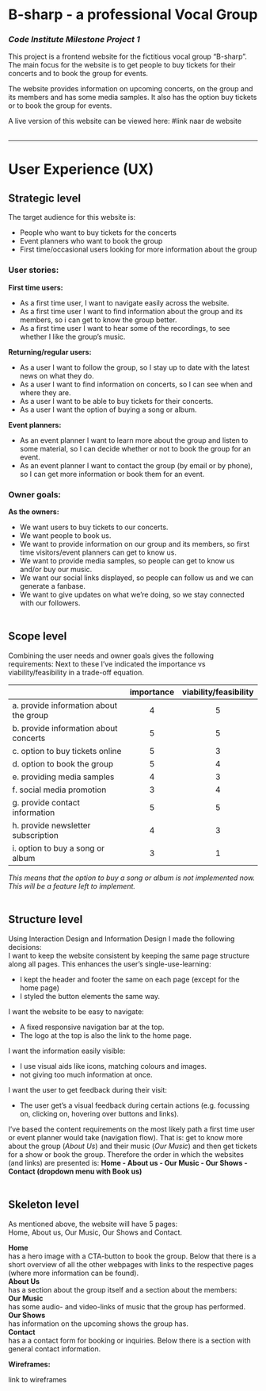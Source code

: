 # **B-sharp - a professional Vocal Group**
### *Code Institute Milestone Project 1* 

This project is a frontend website for the fictitious vocal group “B-sharp”.  
The main focus for the website is to get people to buy tickets for their concerts and to book the group for events.  
 
The website provides information on upcoming concerts, on the group and its members and has some media samples. It also has the option buy tickets or to book the group for events.

A live version of this website can be viewed here: #link naar de website   
&nbsp;  


***

# **User Experience (UX)**

## **Strategic level**  
The target audience for this website is:
- People who want to buy tickets for the concerts
- Event planners who want to book the group 
- First time/occasional users looking for more information about the group


### **User stories:**	
**First time users:**

- As a first time user, I want to navigate easily across the website.
- As a first time user I want to find information about the group and its members, so i can get to know the group better.
- As a first time user I want to hear some of the recordings, to see whether I like the group’s music.

**Returning/regular users:**

- As a user I want to follow the group, so I stay up to date with the latest news on what they do.
- As a user I want to find information on concerts, so I can see when and where they are.
- As a user I want to be able to buy tickets for their concerts.
- As a user I want the option of buying a song or album.

**Event planners:**

- As an event planner I want to learn more about the group and listen to some material, so I can decide whether or not to book the group for an event.
- As an event planner I want to contact the group (by email or by phone), so I can get more information or book them for an event.


### **Owner goals:**

**As the owners:**

- We want users to buy tickets to our concerts.
- We want people to book us.
- We want to provide information on our group and its members, so first time visitors/event planners can get to know us.
- We want to provide media samples, so people can get to know us and/or buy our music.
- We want our social links displayed, so people can follow us and we can generate a fanbase.
- We want to give updates on what we’re doing, so we stay connected with our followers.  
&nbsp;  


## **Scope level**

Combining the user needs and owner goals gives the following requirements:
Next to these I’ve indicated the importance vs viability/feasibility in a trade-off equation.

|					| importance  | viability/feasibility
| --- | :---: | :---: |
|a. provide information about the group | 4	| 5
|b. provide information about concerts	| 5	| 5
|c. option to buy tickets online | 5 |3
|d. option to book the group	| 5	| 4	
|e. providing media samples		| 4	| 3
|f. social media promotion		| 3	| 4	
|g. provide contact information		| 5	| 5
|h. provide newsletter subscription	|4		|3
|i. option to buy a song or album	|3		|1

*This means that the option to buy a song or album is not implemented now. This will be a feature left to implement.*  
&nbsp;

## **Structure level**

Using Interaction Design and Information Design I made the following decisions:  
I want to keep the website consistent by keeping the same page structure along all pages. This enhances the user’s single-use-learning:

- I kept the header and footer the same on each page (except for the home page)
- I styled the button elements the same way.

I want the website to be easy to navigate:
- A fixed responsive navigation bar at the top. 
- The logo at the top is also the link to the home page. 

I want the information easily visible:
- I use visual aids like icons, matching colours and images.
- not giving too much information at once. 

I want the user to get feedback during their visit:
- The user get’s a visual feedback during certain actions (e.g. focussing on, clicking on, hovering over buttons and links).

I’ve based the content requirements on the most likely path a first time user or event planner would take (navigation flow). That is: get to know more about the group (*About Us*) and their music (*Our Music*) and then get tickets for a show or book the group.
Therefore the order in which the websites (and links) are presented is: 
**Home - About us - Our Music - Our Shows - Contact (dropdown menu with Book us)**  
&nbsp;  

## **Skeleton level**
As mentioned above, the website will have 5 pages:  
Home, About us, Our Music, Our Shows and Contact.

**Home**  
has a hero image with a CTA-button to book the group. Below that there is a short overview of all the other webpages with links to the respective pages (where more information can be found).  
**About Us**  
has a section about the group itself and a section about the members:  
**Our Music**  
has some audio- and video-links of music that the group has performed.  
**Our Shows**  
has information on the upcoming shows the group has.  
**Contact**  
has a a contact form for booking or inquiries. Below there is a section with general contact information.
 

**Wireframes:**

link to wireframes